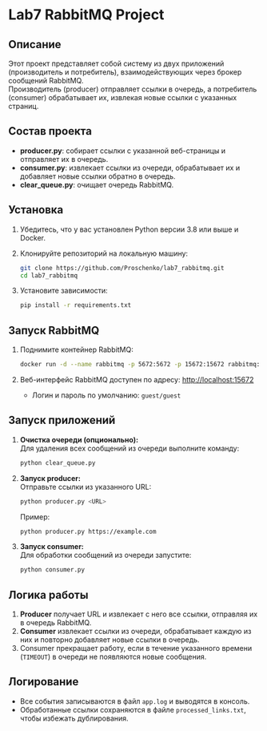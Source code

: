 
# Lab7 RabbitMQ Project

## Описание

Этот проект представляет собой систему из двух приложений (производитель и потребитель), взаимодействующих через брокер сообщений RabbitMQ.  
Производитель (producer) отправляет ссылки в очередь, а потребитель (consumer) обрабатывает их, извлекая новые ссылки с указанных страниц.

## Состав проекта

- **producer.py**: собирает ссылки с указанной веб-страницы и отправляет их в очередь.
- **consumer.py**: извлекает ссылки из очереди, обрабатывает их и добавляет новые ссылки обратно в очередь.
- **clear_queue.py**: очищает очередь RabbitMQ.


## Установка

1. Убедитесь, что у вас установлен Python версии 3.8 или выше и Docker.

2. Клонируйте репозиторий на локальную машину:

   ```bash
   git clone https://github.com/Proschenko/lab7_rabbitmq.git
   cd lab7_rabbitmq
   ```

3. Установите зависимости:

   ```bash
   pip install -r requirements.txt
   ```



## Запуск RabbitMQ

1. Поднимите контейнер RabbitMQ:

   ```bash
   docker run -d --name rabbitmq -p 5672:5672 -p 15672:15672 rabbitmq:3-management
   ```

2. Веб-интерфейс RabbitMQ доступен по адресу: [http://localhost:15672](http://localhost:15672)  
   - Логин и пароль по умолчанию: `guest/guest`

## Запуск приложений

1. **Очистка очереди (опционально):**  
   Для удаления всех сообщений из очереди выполните команду:

   ```bash
   python clear_queue.py
   ```

2. **Запуск producer:**  
   Отправьте ссылки из указанного URL:

   ```bash
   python producer.py <URL>
   ```

   Пример:

   ```bash
   python producer.py https://example.com
   ```

3. **Запуск consumer:**  
   Для обработки сообщений из очереди запустите:

   ```bash
   python consumer.py
   ```

## Логика работы

1. **Producer** получает URL и извлекает с него все ссылки, отправляя их в очередь RabbitMQ.
2. **Consumer** извлекает ссылки из очереди, обрабатывает каждую из них и повторно добавляет новые ссылки в очередь.
3. Consumer прекращает работу, если в течение указанного времени (`TIMEOUT`) в очереди не появляются новые сообщения.

## Логирование

- Все события записываются в файл `app.log` и выводятся в консоль.
- Обработанные ссылки сохраняются в файле `processed_links.txt`, чтобы избежать дублирования.

